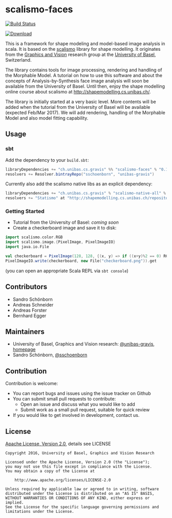 scalismo-faces
==============

[![Build Status](https://travis-ci.org/unibas-gravis/scalismo-faces.svg?branch=master)](https://travis-ci.org/unibas-gravis/scalismo-faces)

[![Download](https://api.bintray.com/packages/sschoenborn/unibas-gravis/scalismo-faces/images/download.svg?version=0.1.0) ](https://bintray.com/sschoenborn/unibas-gravis/scalismo-faces/0.1.0/link)

This is a framework for shape modeling and model-based image analysis in scala.
It is based on the [scalismo](https://github.com/unibas-gravis/scalismo)
library for shape modelling. It originates from the [Graphics
and Vision](http://gravis.cs.unibas.ch) research group at the [University of
Basel](http://www.unibas.ch), Switzerland.

The library contains tools for image processing, rendering and handling of the Morphable Model. A tutorial on how to use this software and about the concepts of Analysis-by-Synthesis face image analysis will soon be available from the University of Basel. Until then, enjoy the shape modelling online course about scalismo at http://shapemodelling.cs.unibas.ch/.

The library is initially started at a very basic level. More contents will be added when the tutorial from the University of Basel will be available (expected Feb/Mar 2017). We will add rendering, handling of the Morphable Model and also model fitting capability.

Usage
-----

### sbt

Add the dependency to your `build.sbt`:

```scala
libraryDependencies += "ch.unibas.cs.gravis" %% "scalismo-faces" % "0.1.0"
resolvers += Resolver.bintrayRepo("sschoenborn", "unibas-gravis")
```

Currently also add the scalismo native libs as an explicit dependency:

```scala
libraryDependencies += "ch.unibas.cs.gravis" % "scalismo-native-all" % "3.0.0"
resolvers += "Statismo" at "http://shapemodelling.cs.unibas.ch/repository/public"
```

### Getting Started

- Tutorial from the University of Basel: *coming soon*
- Create a checkerboard image and save it to disk:

```scala
import scalismo.color.RGB
import scalismo.image.{PixelImage, PixelImageIO}
import java.io.File

val checkerboard = PixelImage(128, 128, {(x, y) => if ((x+y)%2 == 0) RGB.White else RGB.Black})
PixelImageIO.write(checkerboard, new File("checkerboard.png")).get
```
(you can open an appropriate Scala REPL via `sbt console`)


Contributors
------------

- Sandro Schönborn
- Andreas Schneider
- Andreas Forster
- Bernhard Egger

Maintainers
-----------

- University of Basel, Graphics and Vision research: [@unibas-gravis](https://github.com/unibas-gravis), [homepage](http://gravis.cs.unibas.ch)
- Sandro Schönborn, [@sschoenborn](https://github.com/sschoenborn)

Contribution
------------

Contribution is welcome:

- You can report bugs and issues using the issue tracker on Github
- You can submit small pull requests to contribute:
    - Open an issue and discuss what you would like to add
    - Submit work as a small pull request, suitable for quick review
- If you would like to get involved in development, contact us.

License
-------

[Apache License, Version 2.0](https://www.apache.org/licenses/LICENSE-2.0), details see LICENSE

    Copyright 2016, University of Basel, Graphics and Vision Research

    Licensed under the Apache License, Version 2.0 (the "License");
    you may not use this file except in compliance with the License.
    You may obtain a copy of the License at

        http://www.apache.org/licenses/LICENSE-2.0

    Unless required by applicable law or agreed to in writing, software
    distributed under the License is distributed on an "AS IS" BASIS,
    WITHOUT WARRANTIES OR CONDITIONS OF ANY KIND, either express or implied.
    See the License for the specific language governing permissions and
    limitations under the License.
